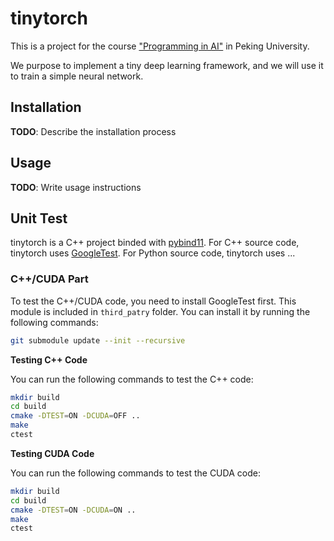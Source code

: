 # tinytorch

This is a project for the course ["Programming in AI"](https://pkuprogramminginai.github.io/Labs-Documentation/#/) in Peking University.

We purpose to implement a tiny deep learning framework, and we will use it to train a simple neural network.

## Installation

**TODO**: Describe the installation process

## Usage

**TODO**: Write usage instructions

## Unit Test

tinytorch is a C++ project binded with [pybind11](https://github.com/pybind/pybind11). For C++ source code, tinytorch uses [GoogleTest](https://github.com/google/googletest). For Python source code, tinytorch uses ...

### C++/CUDA Part

To test the C++/CUDA code, you need to install GoogleTest first. This module is included in `third_patry` folder. You can install it by running the following commands:

```bash
git submodule update --init --recursive
```

**Testing C++ Code**

You can run the following commands to test the C++ code:

```bash
mkdir build
cd build
cmake -DTEST=ON -DCUDA=OFF ..
make
ctest
```

**Testing CUDA Code**

You can run the following commands to test the CUDA code:

```bash
mkdir build
cd build
cmake -DTEST=ON -DCUDA=ON ..
make
ctest
```